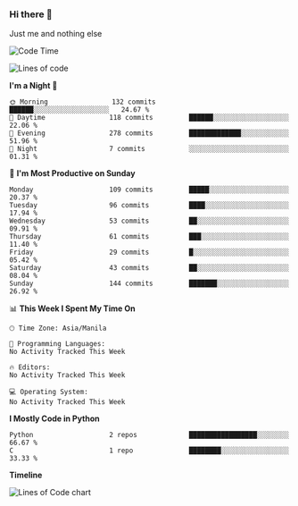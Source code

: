 ### Hi there 👋

Just me and nothing else


<!--START_SECTION:waka-->
![Code Time](http://img.shields.io/badge/Code%20Time-106%20hrs%2026%20mins-blue)

![Lines of code](https://img.shields.io/badge/From%20Hello%20World%20I%27ve%20Written-1.3%20million%20lines%20of%20code-blue)

**I'm a Night 🦉** 

```text
🌞 Morning                132 commits         ██████░░░░░░░░░░░░░░░░░░░   24.67 % 
🌆 Daytime                118 commits         ██████░░░░░░░░░░░░░░░░░░░   22.06 % 
🌃 Evening                278 commits         █████████████░░░░░░░░░░░░   51.96 % 
🌙 Night                  7 commits           ░░░░░░░░░░░░░░░░░░░░░░░░░   01.31 % 
```
📅 **I'm Most Productive on Sunday** 

```text
Monday                   109 commits         █████░░░░░░░░░░░░░░░░░░░░   20.37 % 
Tuesday                  96 commits          ████░░░░░░░░░░░░░░░░░░░░░   17.94 % 
Wednesday                53 commits          ██░░░░░░░░░░░░░░░░░░░░░░░   09.91 % 
Thursday                 61 commits          ███░░░░░░░░░░░░░░░░░░░░░░   11.40 % 
Friday                   29 commits          █░░░░░░░░░░░░░░░░░░░░░░░░   05.42 % 
Saturday                 43 commits          ██░░░░░░░░░░░░░░░░░░░░░░░   08.04 % 
Sunday                   144 commits         ███████░░░░░░░░░░░░░░░░░░   26.92 % 
```


📊 **This Week I Spent My Time On** 

```text
🕑︎ Time Zone: Asia/Manila

💬 Programming Languages: 
No Activity Tracked This Week

🔥 Editors: 
No Activity Tracked This Week

💻 Operating System: 
No Activity Tracked This Week
```

**I Mostly Code in Python** 

```text
Python                   2 repos             █████████████████░░░░░░░░   66.67 % 
C                        1 repo              ████████░░░░░░░░░░░░░░░░░   33.33 % 
```



**Timeline**

![Lines of Code chart](https://raw.githubusercontent.com/mauring55/mauring55/main/assets/bar_graph.png)


<!--END_SECTION:waka-->
